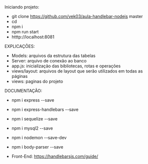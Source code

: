 Iniciando projeto:

- git clone https://github.com/vek03/aula-handlebar-nodejs master
- cd <projeto>
- npm i
- npm run start
- htttp://localhost:8081


EXPLICAÇÕES:
- Models: arquivos da estrutura das tabelas
- Server: arquivo de conexão ao banco
- app.js: inicialização das bibliotecas, rotas e operações
- views/layout: arquivos de layout que serão utilizados em todas as páginas
- views: paginas do projeto 


DOCUMENTAÇÃO:
- npm i express --save
- npm i express-handlebars --save
- npm i sequelize --save
- npm i mysql2 --save
- npm i nodemon --save-dev
- npm i body-parser --save

- Front-End: https://handlebarsjs.com/guide/
